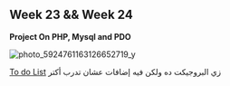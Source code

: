 ## Week 23 && Week 24

**Project On PHP, Mysql and PDO**

![photo_5924761163126652719_y](https://github.com/sandykhaled/IEEE-Tasks/assets/120924159/8051ac0e-b0ed-4e39-a781-a4ade309ea74)

[To do List](https://youtu.be/aEwc4SUq6jo?si=-6CUBvNRlSEUdn6b)
<bdi>زي البروجيكت ده ولكن فيه إضافات عشان تدرب أكتر </bdi>

